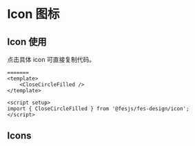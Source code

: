 # Icon 图标

## Icon 使用

点击具体 icon 可直接复制代码。

```vue
=======
<template>
    <CloseCircleFilled />
</template>

<script setup>
import { CloseCircleFilled } from '@fesjs/fes-design/icon';
</script>
```

## Icons

<IconDoc />
